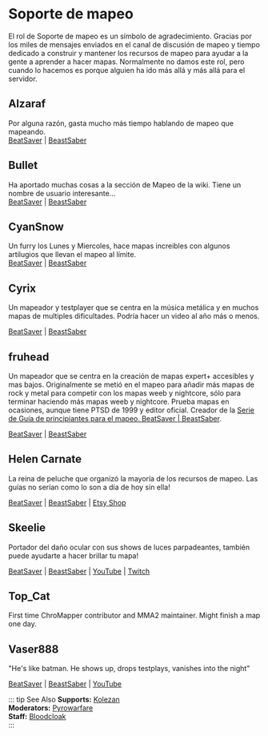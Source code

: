 # Soporte de mapeo
El rol de Soporte de mapeo es un símbolo de agradecimiento. Gracias por los miles de mensajes enviados en el canal de discusión de mapeo y tiempo dedicado a construir y mantener los recursos de mapeo para ayudar a la gente a aprender a hacer mapas. Normalmente no damos este rol, pero cuando lo hacemos es porque alguien ha ido más allá y más allá para el servidor.

## Alzaraf
Por alguna razón, gasta mucho más tiempo hablando de mapeo que mapeando.  
[BeatSaver](https://beatsaver.com/uploader/5cff0b7798cc5a672c855ce3) | [BeastSaber](https://bsaber.com/members/alzaraf/)

## Bullet
Ha aportado muchas cosas a la sección de Mapeo de la wiki. Tiene un nombre de usuario interesante...  
[BeatSaver](https://beatsaver.com/uploader/5e84a9933f476a000645dd88) | [BeastSaber](https://bsaber.com/members/xace1337manx/)

## CyanSnow
Un furry los Lunes y Miercoles, hace mapas increibles con algunos artilugios que llevan el mapeo al límite.  
[BeatSaver](https://beatsaver.com/uploader/5cff0b7698cc5a672c8543ac) | [BeastSaber](https://bsaber.com/members/cyansnow/)

## Cyrix
Un mapeador y testplayer que se centra en la música metálica y en muchos mapas de multiples dificultades. Podría hacer un video al año más o menos.

[BeatSaver](https://beatsaver.com/uploader/5eb6eb9a7abb000006c85add) | [BeastSaber](https://bsaber.com/members/cyrix/)

## fruhead
Un mapeador que se centra en la creación de mapas expert+ accesibles y mas bajos. Originalmente se metió en el mapeo para añadir más mapas de rock y metal para competir con los mapas weeb y nightcore, sólo para terminar haciendo más mapas weeb y nightcore. Prueba mapas en ocasiones, aunque tiene PTSD de 1999 y editor oficial. Creador de la [Serie de Guía de principiantes para el mapeo. BeatSaver | BeastSaber](https://www.youtube.com/playlist?list=PL5F3WJ0s0nscdpqiWlOpM_4tJcF-CnWbm).

[BeatSaver](https://beatsaver.com/uploader/5cff0b7598cc5a672c852683) | [BeastSaber](https://bsaber.com/members/fruhead/)

## Helen Carnate
La reina de peluche que organizó la mayoría de los recursos de mapeo. Las guías no serían como lo son a día de hoy sin ella!

[BeatSaver](https://beatsaver.com/uploader/5cff0b7798cc5a672c8553d2) | [BeastSaber](https://bsaber.com/members/helencarnate/) | [Etsy Shop](https://www.etsy.com/shop/HelenCarnateDesigns)

## Skeelie
Portador del daño ocular con sus shows de luces parpadeantes, también puede ayudarte a hacer brillar tu mapa!

[BeatSaver](https://beatsaver.com/uploader/5cff0b7698cc5a672c85507f) | [BeastSaber](https://bsaber.com/members/skeelie/) | [YouTube](https://www.youtube.com/user/xSkeelie) | [Twitch](https://www.twitch.tv/skeelie)

## Top_Cat
First time ChroMapper contributor and MMA2 maintainer. Might finish a map one day.

## Vaser888
"He's like batman. He shows up, drops testplays, vanishes into the night"

[BeatSaver](https://beatsaver.com/uploader/5f63fb45103cbc00068ee060) | [BeastSaber](https://bsaber.com/members/vaser888/) | [YouTube](https://www.youtube.com/c/vaser888)

::: tip See Also **Supports:** [Kolezan](./supports.md#kolezan)  
**Moderators:** [Pyrowarfare](./moderators.md#pyrowarfare)  
**Staff:** [Bloodcloak](./staff.md#bloodcloak)  
:::
